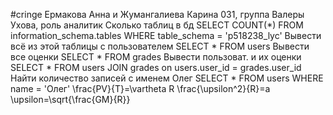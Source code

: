#cringe
Ермакова Анна и Жумангалиева Карина 031, группа Валеры Ухова, роль аналитик
Сколько таблиц в бд
 SELECT COUNT(*) FROM information_schema.tables WHERE table_schema = 'p518238_lyc'
 Вывести всё из этой таблицы с пользователем
 SELECT * FROM users
 Вывести все оценки 
 SELECT * FROM grades
 Вывести пользоват. и их оценки
 SELECT * FROM users JOIN grades on users.user_id = grades.user_id
 Найти количество записей с именем Олег
 SELECT * FROM users WHERE name = 'Олег'
\frac{PV}{T}=\vartheta R
\frac{\upsilon^2}{R}=a
\upsilon=\sqrt{\frac{GM}{R}}
